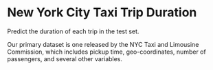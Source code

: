 # New York City Taxi Trip Duration

Predict the duration of each trip in the test set.

Our primary dataset is one released by the NYC Taxi and Limousine Commission, which includes pickup time, geo-coordinates, number of passengers, and several other variables.

